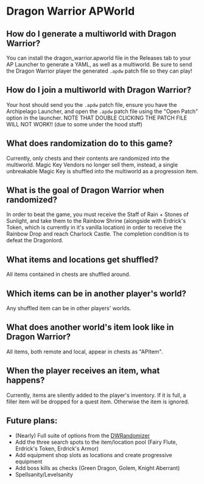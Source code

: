 # Dragon Warrior APWorld

## How do I generate a multiworld with Dragon Warrior?

You can install the dragon_warrior.apworld file in the Releases tab to your AP Launcher to generate a YAML, as well as a multiworld. Be sure to send the Dragon Warrior player the generated `.apdw` patch file so they can play!

## How do I join a multiworld with Dragon Warrior?

Your host should send you the `.apdw` patch file, ensure you have the Archipelago Launcher, and open the `.apdw` patch file using the "Open Patch" option in the launcher. NOTE THAT DOUBLE CLICKING THE PATCH FILE WILL NOT WORK!! (due to some under the hood stuff)

## What does randomization do to this game?

Currently, only chests and their contents are randomized into the multiworld. Magic Key Vendors no longer sell them, instead, a single unbreakable Magic Key is shuffled into the multiworld as a progression item.

## What is the goal of Dragon Warrior when randomized?

In order to beat the game, you must receive the Staff of Rain + Stones of Sunlight, and take them to the Rainbow Shrine (alongside with Erdrick's Token, which is currently in it's vanilla location) in order to receive the Rainbow Drop and reach Charlock Castle. The completion condition is to defeat the Dragonlord.

## What items and locations get shuffled?

All items contained in chests are shuffled around.

## Which items can be in another player's world?

Any shuffled item can be in other players' worlds.

## What does another world's item look like in Dragon Warrior?

All items, both remote and local, appear in chests as "APItem".

## When the player receives an item, what happens?

Currently, items are silently added to the player's inventory. If it is full, a filler item will be dropped for a quest item. Otherwise the item is ignored.

## Future plans:

- (Nearly) Full suite of options from the [DWRandomizer](https://dwrandomizer.com/)
- Add the three search spots to the item/location pool (Fairy Flute, Erdrick's Token, Erdrick's Armor)
- Add equipment shop slots as locations and create progressive equipment
- Add boss kills as checks (Green Dragon, Golem, Knight Aberrant)
- Spellsanity/Levelsanity